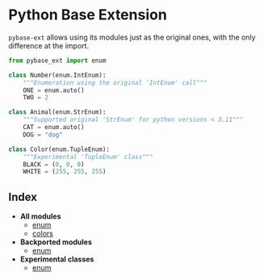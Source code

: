 # Python Base Extension

`pybase-ext` allows using its modules just as the original ones, with the only difference at the import.

```python
from pybase_ext import enum

class Number(enum.IntEnum):
    """Enumeration using the original 'IntEnum' call"""
    ONE = enum.auto()
    TWO = 2

class Animal(enum.StrEnum):
    """Supported original 'StrEnum' for python versions < 3.11"""
    CAT = enum.auto()
    DOG = "dog"

class Color(enum.TupleEnum):
    """Experimental 'TupleEnum' class"""
    BLACK = (0, 0, 0)
    WHITE = (255, 255, 255)
```

## Index
- **All modules**
  - [enum](enum.md)
  - [colors](colors.md)
- **Backported modules**
  - [enum](enum.md#backported-classes)
- **Experimental classes**
  - [enum](enum.md#experimental-classes)